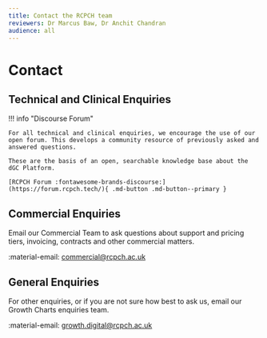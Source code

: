 ```yaml
---
title: Contact the RCPCH team
reviewers: Dr Marcus Baw, Dr Anchit Chandran
audience: all
---
```


# Contact

## Technical and Clinical Enquiries

!!! info "Discourse Forum"

    For all technical and clinical enquiries, we encourage the use of our open forum. This develops a community resource of previously asked and answered questions.

    These are the basis of an open, searchable knowledge base about the dGC Platform.

    [RCPCH Forum :fontawesome-brands-discourse:](https://forum.rcpch.tech/){ .md-button .md-button--primary }

## Commercial Enquiries

Email our Commercial Team to ask questions about support and pricing tiers, invoicing, contracts and other commercial matters.

:material-email: <commercial@rcpch.ac.uk>

## General Enquiries

For other enquiries, or if you are not sure how best to ask us, email our Growth Charts enquiries team.

:material-email: <growth.digital@rcpch.ac.uk>
